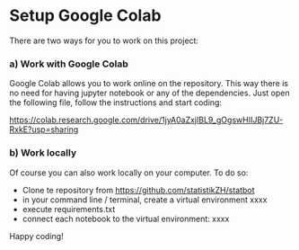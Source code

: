 # Setup Google Colab

There are two ways for you to work on this project:

### a) Work with Google Colab

Google Colab allows you to work online on the repository. This way there is no need for having jupyter notebook or any of the dependencies. 
Just open the following file, follow the instructions and start coding: 

https://colab.research.google.com/drive/1jyA0aZxjIBL9_gOgswHIIJBj7ZU-RxkE?usp=sharing


### b) Work locally

Of course you can also work locally on your computer. To do so: 
- Clone te repository from https://github.com/statistikZH/statbot
- in your command line / terminal, create a virtual environment xxxx
- execute requirements.txt
- connect each notebook to the virtual environment: xxxx

Happy coding!
